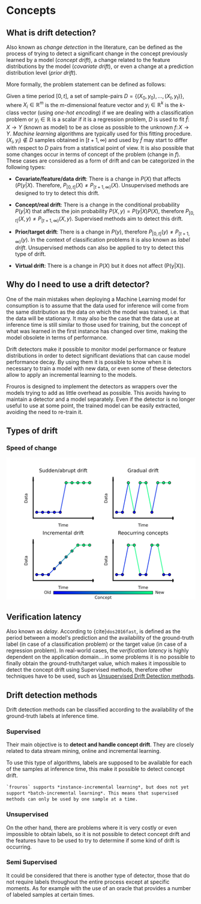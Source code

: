 # Concepts

## What is drift detection?

Also known as *change detection* in the literature, can be defined as the process of trying to detect a significant change in the concept previously learned by a model (*concept drift*), a change related to the feature distributions by the model (*covariate drift*), or even a change at a prediction distribution level (*prior drift*).

More formally, the problem statement can be defined as follows:

Given a time period ${[0, t]}$, a set of sample-pairs ${D=\{(X_{0}, y_{0}),...,(X_{t}, y_{t})\}}$, where ${X_{i} \in \mathbb{R}^{m}}$ is the ${m}$-dimensional feature vector and ${y_{i} \in \mathbb{R}^{k}}$ is the ${k}$-class vector (using *one-hot encoding*) if we are dealing with a classification problem or ${y_{i} \in \mathbb{R}}$ is a scalar if it is a regression problem, ${D}$ is used to fit ${\hat{f} \colon X \to Y}$ (known as model) to be as close as possible to the unknown ${{f} \colon X \to Y}$. *Machine learning* algorithms are typically used for this fitting procedure. 
${(X_{i}, y_{i}) \notin D}$ samples obtained in ${[t+1, \infty)}$ and used by ${\hat{f}}$ may start to differ with respect to ${D}$ pairs from a statistical point of view. It is also possible that some changes occur in terms of concept of the problem (change in ${f}$). These cases are considered as a form of drift and can be categorized in the following types:

- **Covariate/feature/data drift**: There is a change in ${P(X)}$ that affects $(P(y|X)$. Therefore, ${P_{[0, t]}(X) \neq P_{[t+1, \infty)}(X)}$. Unsupervised methods are designed to try to detect this drift.

- **Concept/real drift**: There is a change in the conditional probability ${P(y|X)}$ that affects the join probability ${P(X, y)} = {P(y|X)}{P(X)}$, therefore ${P_{[0, t]}(X, y) \neq P_{[t+1, \infty)}(X, y)}$. Supervised methods aim to detect this drift.

- **Prior/target drift**: There is a change in ${P(y)}$, therefore ${P_{[0, t]}(y) \neq P_{[t+1, \infty)}(y)}$. In the context of classification problems it is also known as *label drift*. Unsupervised methods can also be applied to try to detect this type of drift.

- **Virtual drift**: There is a change in ${P(X)}$ but it does not affect \(P(y|X)\).

## Why do I need to use a drift detector?

One of the main mistakes when deploying a Machine Learning model for consumption is to assume that the data used for inference will come from the same distribution as the data on which the model was trained, i.e. that the data will be stationary. It may also be the case that the data use at inference time is still similar to those used for training, but the concept of what was learned in the first instance has changed over time, making the model obsolete in terms of performance.

Drift detectors make it possible to monitor model performance or feature distributions in order to detect significant deviations that can cause model performance decay. By using them it is possible to know when it is necessary to train a model with new data, or even some of these detectors allow to apply an incremental learning to the models.

Frouros is designed to implement the detectors as wrappers over the models trying to add as little overhead as possible. This avoids having to maintain a detector and a model separately. Even if the detector is no longer useful to use at some point, the trained model can be easily extracted, avoiding the need to re-train it.

## Types of drift

### Speed of change

![speed-change](images/speed-change.svg)


## Verification latency

Also known as *delay*. According to {cite}`dos2016fast`, is defined as the period between a model's prediction and the availability of the ground-truth label (in case of a classification problem) or the target value (in case of a regression problem).
In real-world cases, the *verification latency* is highly dependent on the application domain....in some problems it is no possible to finally obtain the ground-truth/target value, which makes it impossible to detect the concept drift using Supervised methods, therefore other techniques have to be used, such as [Unsupervised Drift Detection methods](#unsupervised).

## Drift detection methods

Drift detection methods can be classified according to the availability of the ground-truth labels at inference time.

### Supervised

Their main objective is to **detect and handle concept drift**. They are closely related to data stream mining, online and incremental learning. 

To use this type of algorithms, labels are supposed to be available for each of the samples at inference time, this make it possible to detect concept drift.

```{important}
`frouros` supports *instance-incremental learning*, but does not yet support *batch-incremental learning*. This means that supervised methods can only be used by one sample at a time.
```

### Unsupervised

On the other hand, there are problems where it is very costly or even impossible to obtain labels, so it is not possible to detect concept drift and the features have to be used to try to determine if some kind of drift is occurring.

### Semi Supervised

It could be considered that there is another type of detector, those that do not require labels throughout the entire process except at specific moments. As for example with the use of an oracle that provides a number of labeled samples at certain times.

```{bibliography} references.bib
```